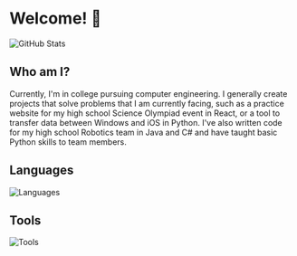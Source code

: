 # Welcome! 👋

![GitHub Stats](https://github-readme-stats.vercel.app/api?username=cmdvmd&count_private=true&show_icons=true&theme=transparent)

## Who am I?

Currently, I'm in college pursuing computer engineering. I generally create projects that solve problems that I am currently
facing, such as a practice website for my high school Science Olympiad event in React, or a tool to transfer data between
Windows and iOS in Python. I've also written code for my high school Robotics team in Java and C# and have taught basic
Python skills to team members.

## Languages

![Languages](https://skillicons.dev/icons?i=py,java,c,cpp,cs,dart,js,html,css,md)

## Tools

![Tools](https://skillicons.dev/icons?i=sqlite,flask,flutter,react,idea,vscode,git,github)
